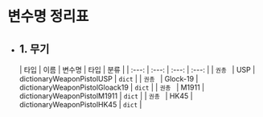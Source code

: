 # 변수명 정리표

* ## 1. 무기
  | 타입 | 이름 | 변수명 | 타입 | 분류 |
  | :---: | :---: | :---: | :---: |
  | `권총 ` | USP | dictionaryWeaponPistolUSP | `dict` |
  | `권총 ` | Glock-19 | dictionaryWeaponPistolGloack19 | `dict` |
  | `권총 ` | M1911 | dictionaryWeaponPistolM1911 | `dict` |
  | `권총 ` | HK45 | dictionaryWeaponPistolHK45 | `dict` |

